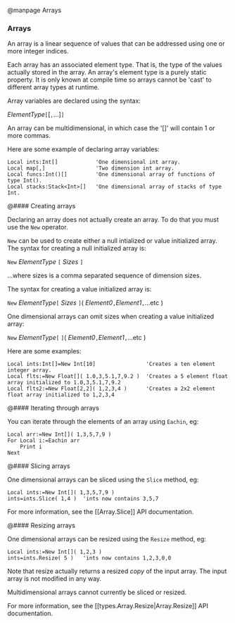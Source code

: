 
@manpage Arrays

### Arrays

An array is a linear sequence of values that can be addressed using one or more integer indices.

Each array has an associated element type. That is, the type of the values actually stored in the array. An array's element type is a purely static property. It is only known at compile time so arrays cannot be 'cast' to different array types at runtime.

Array variables are declared using the syntax:

_ElementType_`[`[`,`...]`]`

An array can be multidimensional, in which case the '[]' will contain 1 or more commas.

Here are some example of declaring array variables:

```
Local ints:Int[]			'One dimensional int array.
Local map[,]				'Two dimension int array.
Local funcs:Int()[]			'One dimensional array of functions of type Int().
Local stacks:Stack<Int>[]	'One dimensional array of stacks of type Int.
```

@#### Creating arrays

Declaring an array does not actually create an array. To do that you must use the `New` operator.

`New` can be used to create either a null intialized or value initialized array. The syntax for creating a null initialized array is:

`New` _ElementType_ `[` _Sizes_ `]`

...where sizes is a comma separated sequence of dimension sizes.

The syntax for creating a value initialized array is:

`New` _ElementType_`[` _Sizes_ `]`( _Element0_`,`_Element1_`,`...etc )

One dimensional arrays can omit sizes when creating a value initialized array:

`New` _ElementType_`[` `]`( _Element0_`,`_Element1_`,`...etc )

Here are some examples:

```
Local ints:Int[]=New Int[10]				'Creates a ten element integer array.
Local flts:=New Float[]( 1.0,3,5.1,7,9.2 )	'Creates a 5 element float array initialized to 1.0,3,5.1,7,9.2 
Local flts2:=New Float[2,2]( 1,2,3,4 )		'Creates a 2x2 element float array initialized to 1,2,3,4
```

@#### Iterating through arrays

You can iterate through the elements of an array using `Eachin`, eg:

```
Local arr:=New Int[]( 1,3,5,7,9 )
For Local i:=Eachin arr
	Print i
Next
```

@#### Slicing arrays

One dimensional arrays can be sliced using the `Slice` method, eg:

```
Local ints:=New Int[]( 1,3,5,7,9 )
ints=ints.Slice( 1,4 )	'ints now contains 3,5,7
```

For more information, see the [[Array.Slice]] API documentation.


@#### Resizing arrays

One dimensional arrays can be resized using the `Resize` method, eg:

```
Local ints:=New Int[]( 1,2,3 )
ints=ints.Resize( 5 )	'ints now contains 1,2,3,0,0
```

Note that resize actually returns a resized *copy* of the input array. The input array is not modified in any way.

Multidimensional arrays cannot currently be sliced or resized.

For more information, see the [[types.Array.Resize|Array.Resize]] API documentation.
